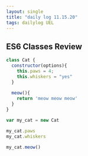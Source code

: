 ```yaml
---
layout: single
title: "daily log 11.15.20"
tags: dailylog UEL
--- 
```


## ES6 Classes Review

```javascript
class Cat {
  constructor(options){
    this.paws = 4;
    this.whiskers = "yes"
  }
  
  meow(){
  	return 'meow meow meow'
  }
}

var my_cat = new Cat

my_cat.paws
my_cat.whiskers

my_cat.meow()
```